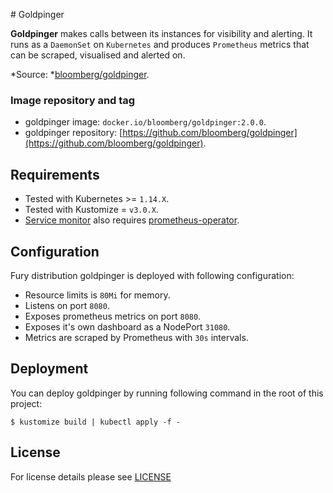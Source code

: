 # Goldpinger

**Goldpinger** makes calls between its instances for visibility and alerting. It runs as a `DaemonSet` on `Kubernetes`
and produces `Prometheus` metrics that can be scraped, visualised and alerted on.

*Source: *[bloomberg/goldpinger](https://github.com/bloomberg/goldpinger/tree/2.0.0).

### Image repository and tag

- goldpinger image: `docker.io/bloomberg/goldpinger:2.0.0`.
- goldpinger repository: [https://github.com/bloomberg/goldpinger](https://github.com/bloomberg/goldpinger).

## Requirements

- Tested with Kubernetes >= `1.14.X`.
- Tested with Kustomize = `v3.0.X`.
- [Service monitor](sm.yml) also requires [prometheus-operator](../prometheus-operator).

## Configuration

Fury distribution goldpinger is deployed with following configuration:
- Resource limits is `80Mi` for memory.
- Listens on port `8080`.
- Exposes prometheus metrics on port `8080`.
- Exposes it's own dashboard as a NodePort `31080`.
- Metrics are scraped by Prometheus with `30s` intervals.

## Deployment

You can deploy goldpinger by running following command in the root of this project:

```shell
$ kustomize build | kubectl apply -f -
```

## License

For license details please see [LICENSE](./../../LICENSE)
